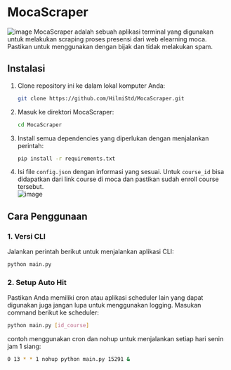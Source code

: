 # MocaScraper
![image](https://github.com/HilmiStd/MocaScraper/assets/147703897/a5f4206b-0db2-4f7b-8207-7bf209d4b420)
MocaScraper adalah sebuah aplikasi terminal yang digunakan untuk melakukan scraping proses presensi dari web elearning moca. Pastikan untuk menggunakan dengan bijak dan tidak melakukan spam.

## Instalasi
1. Clone repository ini ke dalam lokal komputer Anda:

    ```bash
    git clone https://github.com/HilmiStd/MocaScraper.git
    ```

2. Masuk ke direktori MocaScraper:

    ```bash
    cd MocaScraper
    ```

3. Install semua dependencies yang diperlukan dengan menjalankan perintah:

    ```bash
    pip install -r requirements.txt
    ```

4. Isi file `config.json` dengan informasi yang sesuai. Untuk `course_id` bisa didapatkan dari link course di moca dan pastikan sudah enroll course tersebut. </br>
![image](https://github.com/HilmiStd/MocaScraper/assets/147703897/70514c06-fa9f-427a-a278-891f7a0eda2f)

## Cara Penggunaan

### 1. Versi CLI

Jalankan perintah berikut untuk menjalankan aplikasi CLI:

```bash
python main.py
```
### 2. Setup Auto Hit
Pastikan Anda memiliki cron atau aplikasi scheduler lain yang dapat digunakan juga jangan lupa untuk menggunakan logging. Masukan command berikut ke scheduler:
```bash
python main.py [id_course]
```
contoh menggunakan cron dan nohup untuk menjalankan setiap hari senin jam 1 siang:
```bash
0 13 * * 1 nohup python main.py 15291 &
```
